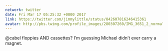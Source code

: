 ```yaml
---
network: twitter
date: Fri Mar 17 05:25:32 +0000 2017
link: https://twitter.com/jimmylittle/status/842607816246415361
avatar: http://pbs.twimg.com/profile_images/280307260/IMG_3651_2_normal.jpg
---
```


@cabel floppies AND cassettes?  I’m guessing Michael didn’t ever carry a magnet.
